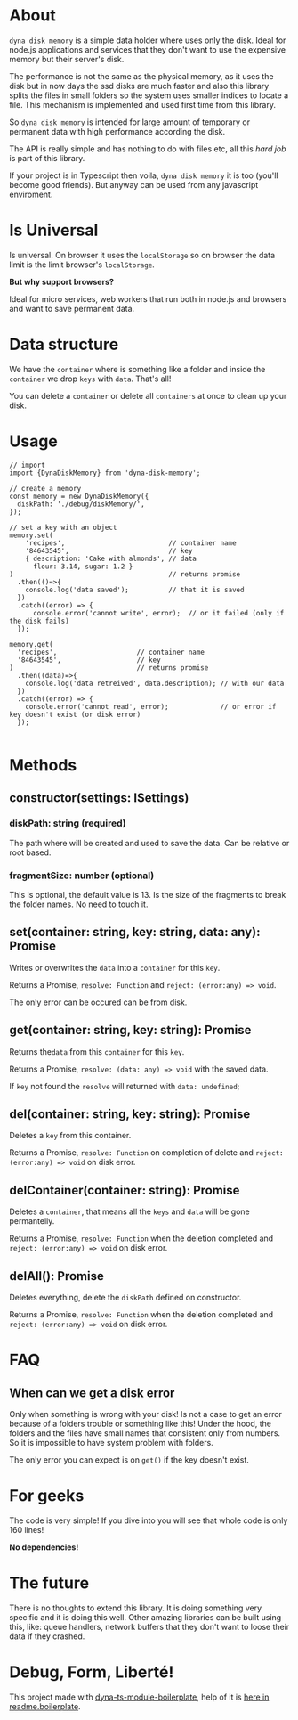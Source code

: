 # About

`dyna disk memory` is a simple data holder where uses only the disk. Ideal for node.js applications and services that they don't want to use the expensive memory but their server's disk.

The performance is not the same as the physical memory, as it uses the disk but in now days the ssd disks are much faster and also this library splits the files in small folders so the system uses smaller indices to locate a file. This mechanism is implemented and used first time from this library.

So `dyna disk memory` is intended for large amount of temporary or permanent data with high performance according the disk.

The API is really simple and has nothing to do with files etc, all this _hard job_ is part of this library.

If your project is in Typescript then voila, `dyna disk memory` it is too (you'll become good friends). But anyway can be used from any javascript enviroment.

# Is Universal

Is universal. On browser it uses the `localStorage` so on browser the data limit is the limit browser's `localStorage`.

**But why support browsers?**

Ideal for micro services, web workers that run both in node.js and browsers and want to save permanent data.

# Data structure

We have the `container` where is something like a folder and inside the `container` we drop `keys` with `data`. That's all!

You can delete a `container` or delete all `containers` at once to clean up your disk.  

# Usage

```
// import
import {DynaDiskMemory} from 'dyna-disk-memory'; 

// create a memory
const memory = new DynaDiskMemory({
  diskPath: './debug/diskMemory/',
});

// set a key with an object
memory.set(
    'recipes',                          // container name 
    '84643545',                         // key
    { description: 'Cake with almonds',	// data
      flour: 3.14, sugar: 1.2 }	
)                                       // returns promise
  .then(()=>{
    console.log('data saved');          // that it is saved 
  })
  .catch((error) => {
      console.error('cannot write', error);  // or it failed (only if the disk fails)
  });
  
memory.get(
  'recipes',                    // container name
  '84643545',                   // key
)                               // returns promise
  .then((data)=>{
    console.log('data retreived', data.description); // with our data
  })
  .catch((error) => {
    console.error('cannot read', error);             // or error if key doesn't exist (or disk error)
  });


```

# Methods

## constructor(settings: ISettings)

### diskPath: string (required)

The path where will be created and used to save the data. Can be relative or root based.

### fragmentSize: number (optional)

This is optional, the default value is 13. Is the size of the fragments to break the folder names. No need to touch it.

## set(container: string, key: string, data: any): Promise<undefined>

Writes or overwrites the `data` into a `container` for this `key`.

Returns a Promise, `resolve: Function` and `reject: (error:any) => void`.

The only error can be occured can be from disk.

## get(container: string, key: string): Promise<any>

Returns the`data` from this `container` for this `key`.

Returns a Promise, `resolve: (data: any) => void` with the saved data.

If `key` not found the `resolve` will returned with `data: undefined`;

## del(container: string, key: string): Promise<any>

Deletes a `key` from this container.

Returns a Promise, `resolve: Function` on completion of delete and `reject: (error:any) => void` on disk error.

## delContainer(container: string): Promise<undefined>

Deletes a `container`, that means all the `keys` and `data` will be gone permantelly.

Returns a Promise, `resolve: Function` when the deletion completed and `reject: (error:any) => void` on disk error.

## delAll(): Promise<undefined>

Deletes everything, delete the `diskPath` defined on constructor.

Returns a Promise, `resolve: Function` when the deletion completed and `reject: (error:any) => void` on disk error.

# FAQ

## When can we get a disk error

Only when something is wrong with your disk! Is not a case to get an error because of a folders trouble or something like this! Under the hood, the folders and the files have small names that consistent only from numbers. So it is impossible to have system problem with folders.

The only error you can expect is on `get()` if the key doesn't exist.

# For geeks

The code is very simple! If you dive into you will see that whole code is only 160 lines! 

**No dependencies!**

# The future

There is no thoughts to extend this library. It is doing something very specific and it is doing this well. Other amazing libraries can be built using this, like: queue handlers, network buffers that they don't want to loose their data if they crashed. 

# Debug, Form, Liberté!

This project made with [dyna-ts-module-boilerplate](https://github.com/aneldev/dyna-ts-module-boilerplate), help of it is [here in readme.boilerplate](./readme.boilerplate.md).